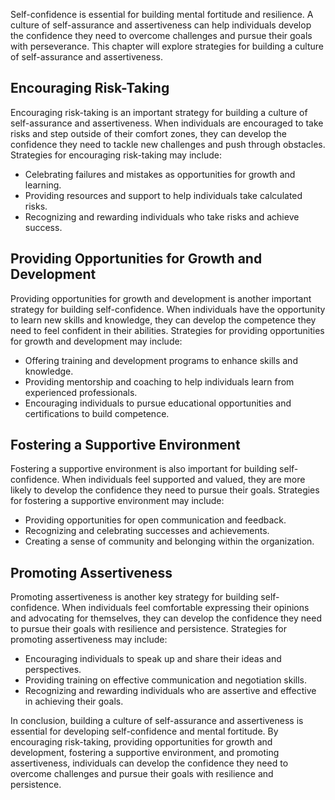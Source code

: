 
Self-confidence is essential for building mental fortitude and resilience. A culture of self-assurance and assertiveness can help individuals develop the confidence they need to overcome challenges and pursue their goals with perseverance. This chapter will explore strategies for building a culture of self-assurance and assertiveness.

Encouraging Risk-Taking
-----------------------

Encouraging risk-taking is an important strategy for building a culture of self-assurance and assertiveness. When individuals are encouraged to take risks and step outside of their comfort zones, they can develop the confidence they need to tackle new challenges and push through obstacles. Strategies for encouraging risk-taking may include:

* Celebrating failures and mistakes as opportunities for growth and learning.
* Providing resources and support to help individuals take calculated risks.
* Recognizing and rewarding individuals who take risks and achieve success.

Providing Opportunities for Growth and Development
--------------------------------------------------

Providing opportunities for growth and development is another important strategy for building self-confidence. When individuals have the opportunity to learn new skills and knowledge, they can develop the competence they need to feel confident in their abilities. Strategies for providing opportunities for growth and development may include:

* Offering training and development programs to enhance skills and knowledge.
* Providing mentorship and coaching to help individuals learn from experienced professionals.
* Encouraging individuals to pursue educational opportunities and certifications to build competence.

Fostering a Supportive Environment
----------------------------------

Fostering a supportive environment is also important for building self-confidence. When individuals feel supported and valued, they are more likely to develop the confidence they need to pursue their goals. Strategies for fostering a supportive environment may include:

* Providing opportunities for open communication and feedback.
* Recognizing and celebrating successes and achievements.
* Creating a sense of community and belonging within the organization.

Promoting Assertiveness
-----------------------

Promoting assertiveness is another key strategy for building self-confidence. When individuals feel comfortable expressing their opinions and advocating for themselves, they can develop the confidence they need to pursue their goals with resilience and persistence. Strategies for promoting assertiveness may include:

* Encouraging individuals to speak up and share their ideas and perspectives.
* Providing training on effective communication and negotiation skills.
* Recognizing and rewarding individuals who are assertive and effective in achieving their goals.

In conclusion, building a culture of self-assurance and assertiveness is essential for developing self-confidence and mental fortitude. By encouraging risk-taking, providing opportunities for growth and development, fostering a supportive environment, and promoting assertiveness, individuals can develop the confidence they need to overcome challenges and pursue their goals with resilience and persistence.
